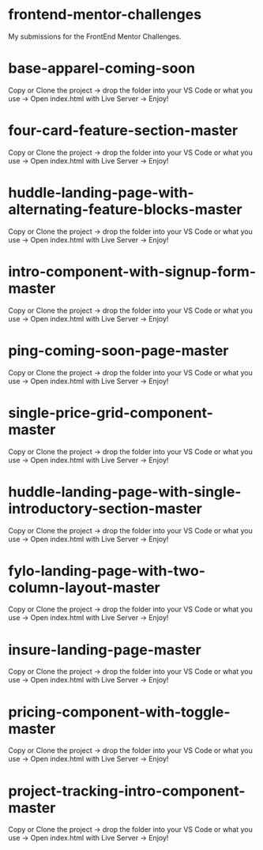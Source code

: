 # frontend-mentor-challenges
My submissions for the FrontEnd Mentor Challenges.
# base-apparel-coming-soon
Copy or Clone the project -> drop the folder into your VS Code or what you use -> Open index.html with Live Server -> Enjoy!
# four-card-feature-section-master
Copy or Clone the project -> drop the folder into your VS Code or what you use -> Open index.html with Live Server -> Enjoy!
# huddle-landing-page-with-alternating-feature-blocks-master
Copy or Clone the project -> drop the folder into your VS Code or what you use -> Open index.html with Live Server -> Enjoy!
# intro-component-with-signup-form-master
Copy or Clone the project -> drop the folder into your VS Code or what you use -> Open index.html with Live Server -> Enjoy!
# ping-coming-soon-page-master
Copy or Clone the project -> drop the folder into your VS Code or what you use -> Open index.html with Live Server -> Enjoy!
# single-price-grid-component-master
Copy or Clone the project -> drop the folder into your VS Code or what you use -> Open index.html with Live Server -> Enjoy!
# huddle-landing-page-with-single-introductory-section-master
Copy or Clone the project -> drop the folder into your VS Code or what you use -> Open index.html with Live Server -> Enjoy!
# fylo-landing-page-with-two-column-layout-master
Copy or Clone the project -> drop the folder into your VS Code or what you use -> Open index.html with Live Server -> Enjoy!
# insure-landing-page-master
Copy or Clone the project -> drop the folder into your VS Code or what you use -> Open index.html with Live Server -> Enjoy!
# pricing-component-with-toggle-master
Copy or Clone the project -> drop the folder into your VS Code or what you use -> Open index.html with Live Server -> Enjoy!
# project-tracking-intro-component-master
Copy or Clone the project -> drop the folder into your VS Code or what you use -> Open index.html with Live Server -> Enjoy!
